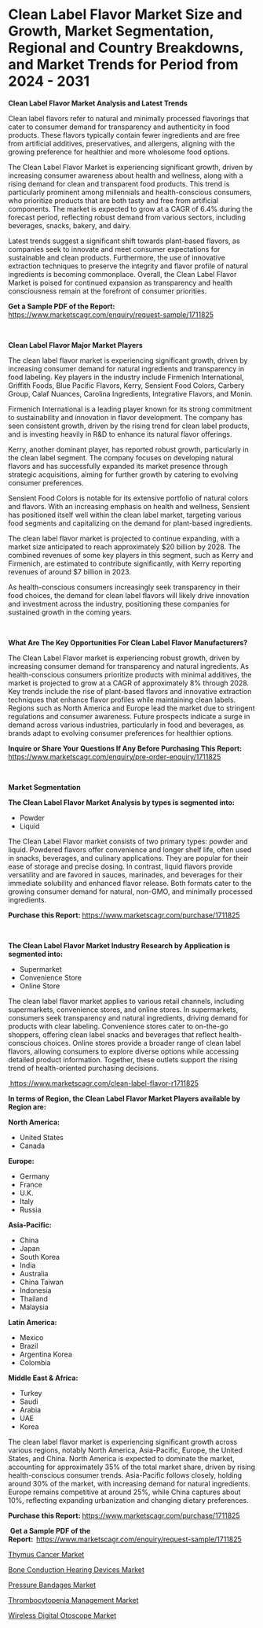 <p><h1>Clean Label Flavor Market Size and Growth, Market Segmentation, Regional and Country Breakdowns, and Market Trends for Period from 2024 -  2031</h1></p><p><strong>Clean Label Flavor Market Analysis and Latest Trends</strong></p>
<p><p>Clean label flavors refer to natural and minimally processed flavorings that cater to consumer demand for transparency and authenticity in food products. These flavors typically contain fewer ingredients and are free from artificial additives, preservatives, and allergens, aligning with the growing preference for healthier and more wholesome food options.</p><p>The Clean Label Flavor Market is experiencing significant growth, driven by increasing consumer awareness about health and wellness, along with a rising demand for clean and transparent food products. This trend is particularly prominent among millennials and health-conscious consumers, who prioritize products that are both tasty and free from artificial components. The market is expected to grow at a CAGR of 6.4% during the forecast period, reflecting robust demand from various sectors, including beverages, snacks, bakery, and dairy.</p><p>Latest trends suggest a significant shift towards plant-based flavors, as companies seek to innovate and meet consumer expectations for sustainable and clean products. Furthermore, the use of innovative extraction techniques to preserve the integrity and flavor profile of natural ingredients is becoming commonplace. Overall, the Clean Label Flavor Market is poised for continued expansion as transparency and health consciousness remain at the forefront of consumer priorities.</p></p>
<p><strong>Get a Sample PDF of the Report:&nbsp;</strong> <a href="https://www.marketscagr.com/enquiry/request-sample/1711825?utm_campaign=1802&utm_medium=2&utm_source=Github&utm_content=ia&utm_term=22102024&utm_id=clean-label-flavor">https://www.marketscagr.com/enquiry/request-sample/1711825</a></p>
<p>&nbsp;</p>
<p><strong>Clean Label Flavor Major Market Players</strong></p>
<p><p>The clean label flavor market is experiencing significant growth, driven by increasing consumer demand for natural ingredients and transparency in food labeling. Key players in the industry include Firmenich International, Griffith Foods, Blue Pacific Flavors, Kerry, Sensient Food Colors, Carbery Group, Calaf Nuances, Carolina Ingredients, Integrative Flavors, and Monin.</p><p>Firmenich International is a leading player known for its strong commitment to sustainability and innovation in flavor development. The company has seen consistent growth, driven by the rising trend for clean label products, and is investing heavily in R&D to enhance its natural flavor offerings.</p><p>Kerry, another dominant player, has reported robust growth, particularly in the clean label segment. The company focuses on developing natural flavors and has successfully expanded its market presence through strategic acquisitions, aiming for further growth by catering to evolving consumer preferences.</p><p>Sensient Food Colors is notable for its extensive portfolio of natural colors and flavors. With an increasing emphasis on health and wellness, Sensient has positioned itself well within the clean label market, targeting various food segments and capitalizing on the demand for plant-based ingredients.</p><p>The clean label flavor market is projected to continue expanding, with a market size anticipated to reach approximately $20 billion by 2028. The combined revenues of some key players in this segment, such as Kerry and Firmenich, are estimated to contribute significantly, with Kerry reporting revenues of around $7 billion in 2023.</p><p>As health-conscious consumers increasingly seek transparency in their food choices, the demand for clean label flavors will likely drive innovation and investment across the industry, positioning these companies for sustained growth in the coming years.</p></p>
<p>&nbsp;</p>
<p><strong>What Are The Key Opportunities For Clean Label Flavor Manufacturers?</strong></p>
<p><p>The Clean Label Flavor market is experiencing robust growth, driven by increasing consumer demand for transparency and natural ingredients. As health-conscious consumers prioritize products with minimal additives, the market is projected to grow at a CAGR of approximately 8% through 2028. Key trends include the rise of plant-based flavors and innovative extraction techniques that enhance flavor profiles while maintaining clean labels. Regions such as North America and Europe lead the market due to stringent regulations and consumer awareness. Future prospects indicate a surge in demand across various industries, particularly in food and beverages, as brands adapt to evolving consumer preferences for healthier options.</p></p>
<p><strong>Inquire or Share Your Questions If Any Before Purchasing This Report:</strong> <a href="https://www.marketscagr.com/enquiry/pre-order-enquiry/1711825?utm_campaign=1802&utm_medium=2&utm_source=Github&utm_content=ia&utm_term=22102024&utm_id=clean-label-flavor">https://www.marketscagr.com/enquiry/pre-order-enquiry/1711825</a></p>
<p>&nbsp;</p>
<p><strong>Market Segmentation</strong></p>
<p><strong>The Clean Label Flavor Market Analysis by types is segmented into:</strong></p>
<p><ul><li>Powder</li><li>Liquid</li></ul></p>
<p><p>The Clean Label Flavor market consists of two primary types: powder and liquid. Powdered flavors offer convenience and longer shelf life, often used in snacks, beverages, and culinary applications. They are popular for their ease of storage and precise dosing. In contrast, liquid flavors provide versatility and are favored in sauces, marinades, and beverages for their immediate solubility and enhanced flavor release. Both formats cater to the growing consumer demand for natural, non-GMO, and minimally processed ingredients.</p></p>
<p><strong>Purchase this Report:&nbsp;</strong><a href="https://www.marketscagr.com/purchase/1711825?utm_campaign=1802&utm_medium=2&utm_source=Github&utm_content=ia&utm_term=22102024&utm_id=clean-label-flavor">https://www.marketscagr.com/purchase/1711825</a></p>
<p>&nbsp;</p>
<p><strong>The Clean Label Flavor Market Industry Research by Application is segmented into:</strong></p>
<p><ul><li>Supermarket</li><li>Convenience Store</li><li>Online Store</li></ul></p>
<p><p>The clean label flavor market applies to various retail channels, including supermarkets, convenience stores, and online stores. In supermarkets, consumers seek transparency and natural ingredients, driving demand for products with clear labeling. Convenience stores cater to on-the-go shoppers, offering clean label snacks and beverages that reflect health-conscious choices. Online stores provide a broader range of clean label flavors, allowing consumers to explore diverse options while accessing detailed product information. Together, these outlets support the rising trend of health-oriented purchasing decisions.</p></p>
<p><a href="https://www.marketscagr.com/clean-label-flavor-r1711825?utm_campaign=1802&utm_medium=2&utm_source=Github&utm_content=ia&utm_term=22102024&utm_id=clean-label-flavor">&nbsp;https://www.marketscagr.com/clean-label-flavor-r1711825</a></p>
<p><strong>In terms of Region, the Clean Label Flavor Market Players available by Region are:</strong></p>
<p>
    <p> <strong> North America: </strong>
        <ul>
            <li>United States</li>
            <li>Canada</li>
        </ul>
        </p> 
    <p> <strong> Europe: </strong>
        <ul>
            <li>Germany</li>
            <li>France</li>
            <li>U.K.</li>
            <li>Italy</li>
            <li>Russia</li>
        </ul>
        </p> 
    <p> <strong> Asia-Pacific: </strong>
        <ul>
            <li>China</li>
            <li>Japan</li>
            <li>South Korea</li>
            <li>India</li>
            <li>Australia</li>
            <li>China Taiwan</li>
            <li>Indonesia</li>
            <li>Thailand</li>
            <li>Malaysia</li>
        </ul>
        </p> 
    <p> <strong> Latin America: </strong>
        <ul>
            <li>Mexico</li>
            <li>Brazil</li>
            <li>Argentina Korea</li>
            <li>Colombia</li>
        </ul>
        </p> 
    <p> <strong> Middle East & Africa: </strong>
        <ul>
            <li>Turkey</li>
            <li>Saudi</li>
            <li>Arabia</li>
            <li>UAE</li>
            <li>Korea</li>
        </ul>
    </p>
    </p>
<p><p>The clean label flavor market is experiencing significant growth across various regions, notably North America, Asia-Pacific, Europe, the United States, and China. North America is expected to dominate the market, accounting for approximately 35% of the total market share, driven by rising health-conscious consumer trends. Asia-Pacific follows closely, holding around 30% of the market, with increasing demand for natural ingredients. Europe remains competitive at around 25%, while China captures about 10%, reflecting expanding urbanization and changing dietary preferences.</p></p>
<p><strong>Purchase this Report: </strong><a href="https://www.marketscagr.com/purchase/1711825?utm_campaign=1802&utm_medium=2&utm_source=Github&utm_content=ia&utm_term=22102024&utm_id=clean-label-flavor">https://www.marketscagr.com/purchase/1711825</a></p>
<p>&nbsp;<strong>Get a Sample PDF of the Report:&nbsp;&nbsp;</strong><a href="https://www.marketscagr.com/enquiry/request-sample/1711825?utm_campaign=1802&utm_medium=2&utm_source=Github&utm_content=ia&utm_term=22102024&utm_id=clean-label-flavor">https://www.marketscagr.com/enquiry/request-sample/1711825</a></p>
<p><strong></strong></p>
<p><p><a href="https://www.linkedin.com/pulse/emerging-trends-thymus-cancer-market-global-outlook-future-prospects-babnc?utm_campaign=1802&utm_medium=2&utm_source=Github&utm_content=ia&utm_term=22102024&utm_id=clean-label-flavor">Thymus Cancer Market</a></p><p><a href="https://www.linkedin.com/pulse/bone-conduction-hearing-devices-market-size-share-growth-fs8cc?utm_campaign=1802&utm_medium=2&utm_source=Github&utm_content=ia&utm_term=22102024&utm_id=clean-label-flavor">Bone Conduction Hearing Devices Market</a></p><p><a href="https://www.linkedin.com/pulse/pressure-bandages-market-strategic-insights-product-j2puc?utm_campaign=1802&utm_medium=2&utm_source=Github&utm_content=ia&utm_term=22102024&utm_id=clean-label-flavor">Pressure Bandages Market</a></p><p><a href="https://www.linkedin.com/pulse/strategic-forecast-thrombocytopenia-management-market-growth-trends-pg5vc?utm_campaign=1802&utm_medium=2&utm_source=Github&utm_content=ia&utm_term=22102024&utm_id=clean-label-flavor">Thrombocytopenia Management Market</a></p><p><a href="https://github.com/WashimHussain441/Market-Research-Report-List-1/blob/main/wireless-digital-otoscope-market.md?utm_campaign=1802&utm_medium=2&utm_source=Github&utm_content=ia&utm_term=22102024&utm_id=clean-label-flavor">Wireless Digital Otoscope Market</a></p></p>